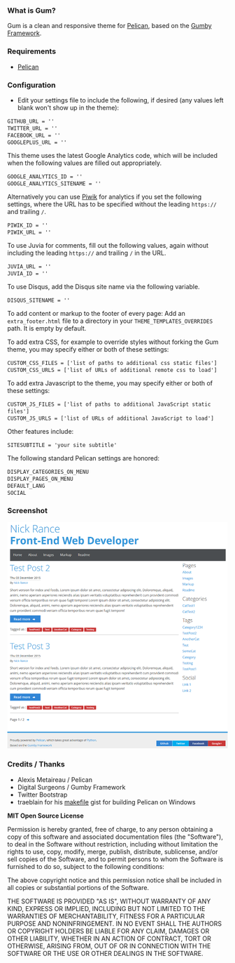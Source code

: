 ### What is Gum?

Gum is a clean and responsive theme for [Pelican](https://github.com/getpelican/pelican), based on the [Gumby Framework](http://gumbyframework.com/docs).

### Requirements

* [Pelican](https://github.com/getpelican/pelican)

### Configuration

* Edit your settings file to include the following, if desired (any values left blank won't show up in the theme):

```
GITHUB_URL = ''
TWITTER_URL = ''
FACEBOOK_URL = ''
GOOGLEPLUS_URL = ''
```

This theme uses the latest Google Analytics code, which will be included when the following values are filled out appropriately.

```
GOOGLE_ANALYTICS_ID = ''
GOOGLE_ANALYTICS_SITENAME = ''
```

Alternatively you can use [Piwik](http://piwik.org/) for analytics if you set the following settings, where the URL has to be specified without the leading `https://` and trailing `/`.

```
PIWIK_ID = ''
PIWIK_URL = ''
```

To use Juvia for comments, fill out the following values, again without including the leading `https://` and trailing `/` in the URL.

```
JUVIA_URL = ''
JUVIA_ID = ''
```

To use Disqus, add the Disqus site name via the following variable.

```
DISQUS_SITENAME = ''
```

To add content or markup to the footer of every page: Add an `extra_footer.html` file to
a directory in your `THEME_TEMPLATES_OVERRIDES` path. It is empty by default.

To add extra CSS, for example to override styles without forking the Gum theme,
you may specify either or both of these settings:

```
CUSTOM_CSS_FILES = ['list of paths to additional css static files']
CUSTOM_CSS_URLS = ['list of URLs of additional remote css to load']
```

To add extra Javascript to the theme, you may specify either or both of these settings:

```
CUSTOM_JS_FILES = ['list of paths to additional JavaScript static files']
CUSTOM_JS_URLS = ['list of URLs of additional JavaScript to load']

```

Other features include:

```
SITESUBTITLE = 'your site subtitle'
```


The following standard Pelican settings are honored:

```
DISPLAY_CATEGORIES_ON_MENU
DISPLAY_PAGES_ON_MENU
DEFAULT_LANG
SOCIAL
```

### Screenshot ###

![screenshot](screenshot.png)

### Credits / Thanks

 * Alexis Metaireau / Pelican
 * Digital Surgeons / Gumby Framework
 * Twitter Bootstrap
 * traeblain for his [makefile](https://gist.github.com/traeblain/4252511) gist for building Pelican on Windows

**MIT Open Source License**

Permission is hereby granted, free of charge, to any person obtaining a copy of this software and associated documentation files (the "Software"), to deal in the Software without restriction, including without limitation the rights to use, copy, modify, merge, publish, distribute, sublicense, and/or sell copies of the Software, and to permit persons to whom the Software is furnished to do so, subject to the following conditions:

The above copyright notice and this permission notice shall be included in all copies or substantial portions of the Software.

THE SOFTWARE IS PROVIDED "AS IS", WITHOUT WARRANTY OF ANY KIND, EXPRESS OR IMPLIED, INCLUDING BUT NOT LIMITED TO THE WARRANTIES OF MERCHANTABILITY, FITNESS FOR A PARTICULAR PURPOSE AND NONINFRINGEMENT. IN NO EVENT SHALL THE AUTHORS OR COPYRIGHT HOLDERS BE LIABLE FOR ANY CLAIM, DAMAGES OR OTHER LIABILITY, WHETHER IN AN ACTION OF CONTRACT, TORT OR OTHERWISE, ARISING FROM, OUT OF OR IN CONNECTION WITH THE SOFTWARE OR THE USE OR OTHER DEALINGS IN THE SOFTWARE.
